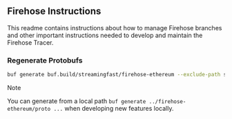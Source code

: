 ## Firehose Instructions

This readme contains instructions about how to manage Firehose branches and other important
instructions needed to develop and maintain the Firehose Tracer.

### Regenerate Protobufs

```bash
buf generate buf.build/streamingfast/firehose-ethereum --exclude-path sf/ethereum/substreams,sf/ethereum/trxstream,sf/ethereum/transform
```

> [!NOTE]
> You can generate from a local path `buf generate ../firehose-ethereum/proto ...` when developing new features locally.

